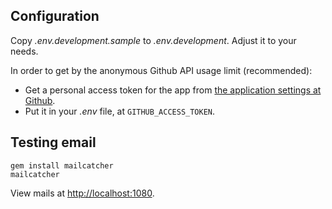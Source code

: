## Configuration

Copy _.env.development.sample_ to _.env.development_. Adjust it to your needs.

In order to get by the anonymous Github API usage limit (recommended):

* Get a personal access token for the app from [the application settings at Github](https://github.com/settings/applications). 
* Put it in your _.env_ file, at `GITHUB_ACCESS_TOKEN`.

## Testing email

    gem install mailcatcher
    mailcatcher

View mails at [http://localhost:1080](http://localhost:1080).

